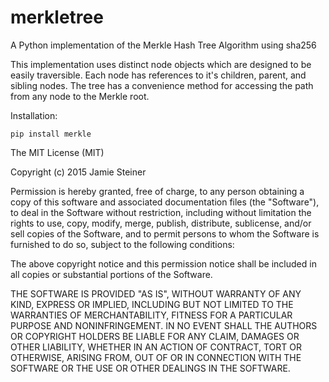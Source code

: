 # merkletree
A Python implementation of the Merkle Hash Tree Algorithm using sha256

This implementation uses distinct node objects which are designed to be easily traversible.  Each node has references to it's children, parent, and sibling nodes.  The tree has a convenience method for accessing the path from any node to the Merkle root.

Installation:

    pip install merkle

The MIT License (MIT)

Copyright (c) 2015 Jamie Steiner

Permission is hereby granted, free of charge, to any person obtaining a copy
of this software and associated documentation files (the "Software"), to deal
in the Software without restriction, including without limitation the rights
to use, copy, modify, merge, publish, distribute, sublicense, and/or sell
copies of the Software, and to permit persons to whom the Software is
furnished to do so, subject to the following conditions:

The above copyright notice and this permission notice shall be included in
all copies or substantial portions of the Software.

THE SOFTWARE IS PROVIDED "AS IS", WITHOUT WARRANTY OF ANY KIND, EXPRESS OR
IMPLIED, INCLUDING BUT NOT LIMITED TO THE WARRANTIES OF MERCHANTABILITY,
FITNESS FOR A PARTICULAR PURPOSE AND NONINFRINGEMENT. IN NO EVENT SHALL THE
AUTHORS OR COPYRIGHT HOLDERS BE LIABLE FOR ANY CLAIM, DAMAGES OR OTHER
LIABILITY, WHETHER IN AN ACTION OF CONTRACT, TORT OR OTHERWISE, ARISING FROM,
OUT OF OR IN CONNECTION WITH THE SOFTWARE OR THE USE OR OTHER DEALINGS IN
THE SOFTWARE.
